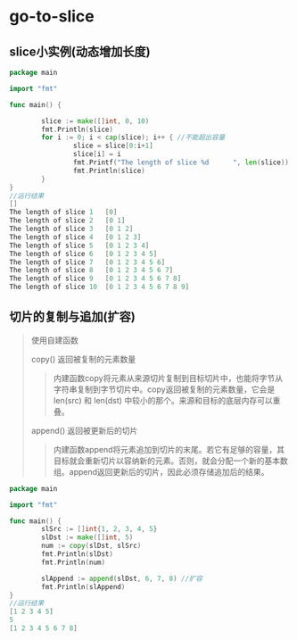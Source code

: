 # go-to-slice
## slice小实例(动态增加长度)

```go
package main

import "fmt"

func main() {

        slice := make([]int, 0, 10)
    	fmt.Println(slice)
        for i := 0; i < cap(slice); i++ { //不能超出容量
                slice = slice[0:i+1]
                slice[i] = i
                fmt.Printf("The length of slice %d      ", len(slice))
                fmt.Println(slice)
        }
}
//运行结果
[]
The length of slice 1	[0]
The length of slice 2	[0 1]
The length of slice 3	[0 1 2]
The length of slice 4	[0 1 2 3]
The length of slice 5	[0 1 2 3 4]
The length of slice 6	[0 1 2 3 4 5]
The length of slice 7	[0 1 2 3 4 5 6]
The length of slice 8	[0 1 2 3 4 5 6 7]
The length of slice 9	[0 1 2 3 4 5 6 7 8]
The length of slice 10	[0 1 2 3 4 5 6 7 8 9]
```

## 切片的复制与追加(扩容)

> 使用自建函数
>
> copy()  返回被复制的元素数量
>
> > 内建函数copy将元素从来源切片复制到目标切片中，也能将字节从字符串复制到字节切片中。copy返回被复制的元素数量，它会是 len(src) 和 len(dst) 中较小的那个。来源和目标的底层内存可以重叠。
>
> append() 返回被更新后的切片
>
> > 内建函数append将元素追加到切片的末尾。若它有足够的容量，其目标就会重新切片以容纳新的元素。否则，就会分配一个新的基本数组。append返回更新后的切片，因此必须存储追加后的结果。

```go
package main

import "fmt"

func main() {
        slSrc := []int{1, 2, 3, 4, 5}
        slDst := make([]int, 5)
        num := copy(slDst, slSrc)
        fmt.Println(slDst)
        fmt.Println(num)

        slAppend := append(slDst, 6, 7, 8) //扩容
        fmt.Println(slAppend)
}
//运行结果
[1 2 3 4 5]
5
[1 2 3 4 5 6 7 8]
```


